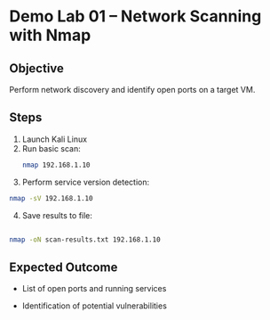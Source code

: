 # Demo Lab 01 – Network Scanning with Nmap

## Objective
Perform network discovery and identify open ports on a target VM.

## Steps
1. Launch Kali Linux  
2. Run basic scan:  
   ```bash
   nmap 192.168.1.10
   ```
3. Perform service version detection:

 ```bash
nmap -sV 192.168.1.10
  ```
4. Save results to file:
 ```bash

nmap -oN scan-results.txt 192.168.1.10
 ```
## Expected Outcome

- List of open ports and running services

- Identification of potential vulnerabilities
